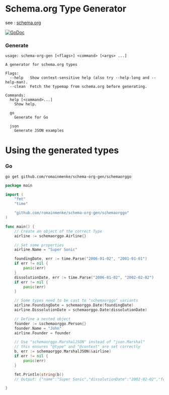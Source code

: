 # Schema.org Type Generator

see : [schema.org](https://schema.org)

[![GoDoc](https://godoc.org/github.com/romainmenke/schema-org-gen/schemaorggo?status.svg)](https://godoc.org/github.com/romainmenke/schema-org-gen/schemaorggo)

### Generate

```
usage: schema-org-gen [<flags>] <command> [<args> ...]

A generator for schema.org types

Flags:
  --help   Show context-sensitive help (also try --help-long and --help-man).
  --clean  Fetch the typemap from schema.org before generating.

Commands:
  help [<command>...]
    Show help.

  go
    Generate for Go

  json
    Generate JSON examples
```

# Using the generated types

### Go

`go get github.com/romainmenke/schema-org-gen/schemaorggo`

```go
package main

import (
	"fmt"
	"time"

	"github.com/romainmenke/schema-org-gen/schemaorggo"
)

func main() {
	// Create an object of the correct Type
	airline := schemaorggo.Airline{}

	// Set some properties
	airline.Name = "Super Sonic"

	foundingDate, err := time.Parse("2006-01-02", "2001-01-01")
	if err != nil {
		panic(err)
	}
	dissolutionDate, err := time.Parse("2006-01-02", "2002-02-02")
	if err != nil {
		panic(err)
	}

	// Some types need to be cast to "schemaorggo" variants
	airline.FoundingDate = schemaorggo.Date(foundingDate)
	airline.DissolutionDate = schemaorggo.Date(dissolutionDate)

	// Define a nested object
	founder := &schemaorggo.Person{}
	founder.Name = "John"
	airline.Founder = founder

	// Use "schemaorggo.MarshalJSON" instead of "json.Marshal"
	// this ensures "@type" and "@context" are set correctly
	b, err := schemaorggo.MarshalJSON(&airline)
	if err != nil {
		panic(err)
	}

	fmt.Println(string(b))
	// Output: {"name":"Super Sonic","dissolutionDate":"2002-02-02","founder":{"name":"John","@context":"http://schema.org","@type":"Person","birthDate":null,"deathDate":null},"foundingDate":"2001-01-01","@context":"http://schema.org","@type":"Airline"}

}
```

